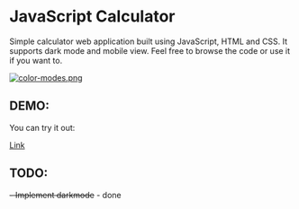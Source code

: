 # JavaScript Calculator

Simple calculator web application built using JavaScript, HTML and CSS. It supports dark mode and mobile view. Feel free to browse the code or use it if you want to.

[![color-modes.png](https://i.postimg.cc/t4FyMvX2/color-modes.png)](https://postimg.cc/hX4HJrQd)

## DEMO:

You can try it out:

[Link](https://torod76.github.io/js-calculator/)

## TODO:

~~- Implement darkmode~~ - done
